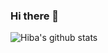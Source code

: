 ### Hi there 👋

![Hiba's github stats](https://github-readme-stats.vercel.app/api?username=Hiba-moh&show_icons=true&theme=radical)

<!--
**Hiba-moh/Hiba-moh** is a ✨ _special_ ✨ repository because its `README.md` (this file) appears on your GitHub profile.

Here are some ideas to get you started:

- 🔭 I’m currently working on ...
- 🌱 I’m currently learning ...
- 👯 I’m looking to collaborate on ...
- 🤔 I’m looking for help with ...
- 💬 Ask me about ...
- 📫 How to reach me: ...
- 😄 Pronouns: ...
- ⚡ Fun fact: ...
-->
